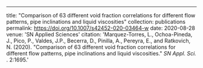 ---
title: "Comparison of 63 different void fraction correlations for different flow patterns, pipe inclinations and liquid viscosities"
collection: publications
permalink: https://doi.org/10.1007/s42452-020-03464-w
date: 2020-08-28
venue: 'SN Applied Sciences'
citation: 'Marquez-Torres, L., Ochoa-Pineda, J., Pico, P., Valdes, J.P., Becerra, D., Pinilla, A., Pereyra, E., and Ratkovich, N.  (2020). &quot;Comparison of 63 different void fraction correlations for different flow patterns, pipe inclinations and liquid viscosities.&quot; <i>SN Appl. Sci. </i>. 2:1695.'
